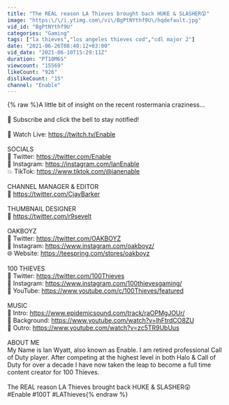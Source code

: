```yaml
---
title: "The REAL reason LA Thieves brought back HUKE & SLASHER😲"
image: "https:\/\/i.ytimg.com\/vi\/BgPtNYthf9U\/hqdefault.jpg"
vid_id: "BgPtNYthf9U"
categories: "Gaming"
tags: ["la thieves","los angeles thieves cod","cdl major 2"]
date: "2021-06-26T08:40:12+03:00"
vid_date: "2021-06-10T15:29:11Z"
duration: "PT10M6S"
viewcount: "15569"
likeCount: "926"
dislikeCount: "15"
channel: "Enable"
---
```

{% raw %}A little bit of insight on the recent rostermania craziness...<br /><br />🔔 Subscribe and click the bell to stay notified!<br /><br />🔴 Watch Live: <a rel="nofollow" target="blank" href="https://twitch.tv/Enable">https://twitch.tv/Enable</a> <br /><br />SOCIALS <br />🐥 Twitter: <a rel="nofollow" target="blank" href="https://twitter.com/Enable">https://twitter.com/Enable</a> <br />📸 Instagram: <a rel="nofollow" target="blank" href="https://instagram.com/IanEnable">https://instagram.com/IanEnable</a> <br />💥 TikTok: <a rel="nofollow" target="blank" href="https://www.tiktok.com/@ianenable">https://www.tiktok.com/@ianenable</a> <br /><br />CHANNEL MANAGER &amp; EDITOR<br />🐥 <a rel="nofollow" target="blank" href="https://twitter.com/CjayBarker">https://twitter.com/CjayBarker</a> <br /><br />THUMBNAIL DESIGNER<br />🐥 <a rel="nofollow" target="blank" href="https://twitter.com/r9sevelt">https://twitter.com/r9sevelt</a><br /><br />OAKBOYZ <br />🐥 Twitter: <a rel="nofollow" target="blank" href="https://twitter.com/OAKBOYZ">https://twitter.com/OAKBOYZ</a> <br />📸 Instagram: <a rel="nofollow" target="blank" href="https://www.instagram.com/oakboyz/">https://www.instagram.com/oakboyz/</a> <br />🌐 Website: <a rel="nofollow" target="blank" href="https://teespring.com/stores/oakboyz">https://teespring.com/stores/oakboyz</a> <br /><br />100 THIEVES<br />🐥 Twitter: <a rel="nofollow" target="blank" href="https://twitter.com/100Thieves">https://twitter.com/100Thieves</a><br />📸 Instagram: <a rel="nofollow" target="blank" href="https://www.instagram.com/100thievesgaming/">https://www.instagram.com/100thievesgaming/</a><br />🎥 YouTube: <a rel="nofollow" target="blank" href="https://www.youtube.com/c/100Thieves/featured">https://www.youtube.com/c/100Thieves/featured</a><br /><br />MUSIC<br />🎵 Intro: <a rel="nofollow" target="blank" href="https://www.epidemicsound.com/track/raOPMgJOUr/">https://www.epidemicsound.com/track/raOPMgJOUr/</a><br />🎵 Background: <a rel="nofollow" target="blank" href="https://www.youtube.com/watch?v=lhFtrdCO8ZU">https://www.youtube.com/watch?v=lhFtrdCO8ZU</a><br />🎵 Outro: <a rel="nofollow" target="blank" href="https://www.youtube.com/watch?v=zc5TR9UbUus">https://www.youtube.com/watch?v=zc5TR9UbUus</a><br /><br />ABOUT ME <br />My Name is Ian Wyatt, also known as Enable. I am retired professional Call of Duty player. After competing at the highest level in both Halo &amp; Call of Duty for over a decade I have now taken the leap to become a full time content creator for 100 Thieves.<br /><br />The REAL reason LA Thieves brought back HUKE &amp; SLASHER😲<br />#Enable #100T #LAThieves{% endraw %}

